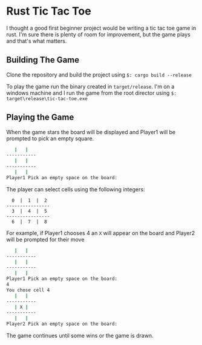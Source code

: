 # Rust Tic Tac Toe

I thought a good first beginner project would be writing a tic tac toe game in rust. I'm sure there is plenty of room for improvement, but the game plays and that's what matters.

## Building The Game

Clone the repository and build the project using ``$: cargo build --release``

To play the game run the binary created in ``target/release``. I'm on a windows machine and I run the game from the root director using ``$: target\release\tic-tac-toe.exe``


## Playing the Game

When the game stars the board will be displayed and Player1 will be prompted to pick an empty square.

```bash
   |   |
-----------
   |   |
-----------
   |   |
Player1 Pick an empty space on the board:

```

The player can select cells using the following integers:

      0  |  1  |  2
    ----------------
      3  |  4  |  5
    ----------------
      6  |  7  |  8

For example, if Player1 chooses 4 an ``X`` will appear on the board and Player2 will be prompted for their move

```bash
   |   |
-----------
   |   |
-----------
   |   |
Player1 Pick an empty space on the board:
4
You chose cell 4
   |   |
-----------
   | X |
-----------
   |   |
Player2 Pick an empty space on the board:
```

The game continues until some wins or the game is drawn.
